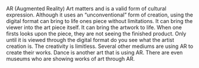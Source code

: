 
AR (Augmented Reality) Art matters and is a valid form of cultural expression. Although it uses an “unconventional” form of creation,
using the digital format can bring to life ones piece without limitations. It can bring the viewer into the art piece itself. 
It can bring the artwork to life. When one firsts looks upon the piece, they are not seeing the finished product. 
Only until it is viewed through the digital format do you see what the artist creation is. The creativity is limitless. 
Several other mediums are using AR to create their works. Dance is another art that is using AR. There are even museums who are showing works of art through AR.
